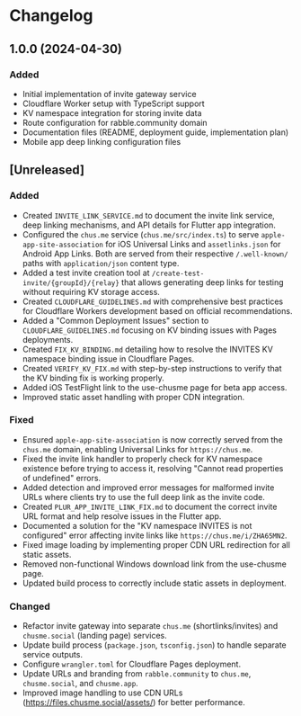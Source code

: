 # Changelog

## 1.0.0 (2024-04-30)

### Added
- Initial implementation of invite gateway service
- Cloudflare Worker setup with TypeScript support
- KV namespace integration for storing invite data
- Route configuration for rabble.community domain
- Documentation files (README, deployment guide, implementation plan)
- Mobile app deep linking configuration files

## [Unreleased]

### Added
- Created `INVITE_LINK_SERVICE.md` to document the invite link service, deep linking mechanisms, and API details for Flutter app integration.
- Configured the `chus.me` service (`chus.me/src/index.ts`) to serve `apple-app-site-association` for iOS Universal Links and `assetlinks.json` for Android App Links. Both are served from their respective `/.well-known/` paths with `application/json` content type.
- Added a test invite creation tool at `/create-test-invite/{groupId}/{relay}` that allows generating deep links for testing without requiring KV storage access.
- Created `CLOUDFLARE_GUIDELINES.md` with comprehensive best practices for Cloudflare Workers development based on official recommendations.
- Added a "Common Deployment Issues" section to `CLOUDFLARE_GUIDELINES.md` focusing on KV binding issues with Pages deployments.
- Created `FIX_KV_BINDING.md` detailing how to resolve the INVITES KV namespace binding issue in Cloudflare Pages.
- Created `VERIFY_KV_FIX.md` with step-by-step instructions to verify that the KV binding fix is working properly.
- Added iOS TestFlight link to the use-chusme page for beta app access.
- Improved static asset handling with proper CDN integration.

### Fixed
- Ensured `apple-app-site-association` is now correctly served from the `chus.me` domain, enabling Universal Links for `https://chus.me`.
- Fixed the invite link handler to properly check for KV namespace existence before trying to access it, resolving "Cannot read properties of undefined" errors.
- Added detection and improved error messages for malformed invite URLs where clients try to use the full deep link as the invite code.
- Created `PLUR_APP_INVITE_LINK_FIX.md` to document the correct invite URL format and help resolve issues in the Flutter app.
- Documented a solution for the "KV namespace INVITES is not configured" error affecting invite links like `https://chus.me/i/ZHA65MN2`.
- Fixed image loading by implementing proper CDN URL redirection for all static assets.
- Removed non-functional Windows download link from the use-chusme page.
- Updated build process to correctly include static assets in deployment.

### Changed
- Refactor invite gateway into separate `chus.me` (shortlinks/invites) and `chusme.social` (landing page) services.
- Update build process (`package.json`, `tsconfig.json`) to handle separate service outputs.
- Configure `wrangler.toml` for Cloudflare Pages deployment.
- Update URLs and branding from `rabble.community` to `chus.me`, `chusme.social`, and `chusme.app`.
- Improved image handling to use CDN URLs (https://files.chusme.social/assets/) for better performance.